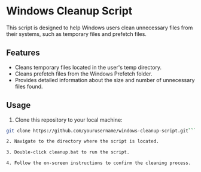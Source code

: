 # Windows Cleanup Script

This script is designed to help Windows users clean unnecessary files from their systems, such as temporary files and prefetch files.

## Features

- Cleans temporary files located in the user's temp directory.
- Cleans prefetch files from the Windows Prefetch folder.
- Provides detailed information about the size and number of unnecessary files found.

## Usage

1. Clone this repository to your local machine:

```bash
git clone https://github.com/yourusername/windows-cleanup-script.git```

2. Navigate to the directory where the script is located.

3. Double-click cleanup.bat to run the script.

4. Follow the on-screen instructions to confirm the cleaning process.

